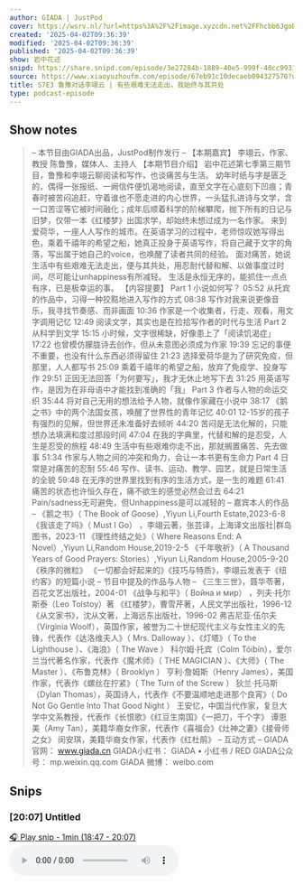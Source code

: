 ```yaml
---
author: GIADA | JustPod
cover: https://wsrv.nl/?url=https%3A%2F%2Fimage.xyzcdn.net%2FFhcbb6JgoBoehDn8iex2HR3cbx9g&w=200&h=200
created: '2025-04-02T09:36:39'
modified: '2025-04-02T09:36:39'
published: '2025-04-02T09:36:39'
show: 岩中花述
snipd: https://share.snipd.com/episode/3e27284b-1889-40e5-999f-40cc99310cd2
source: https://www.xiaoyuzhoufm.com/episode/67eb91c10decaeb094327570?utm_source=rss
title: S7E3 鲁豫对话李翊云 | 有些艰难无法走出，我始终与其共处
type: podcast-episode
---
```



## Show notes
> – 本节目由GIADA出品，JustPod制作发行 –
> 【本期嘉宾】
> 李翊云，作家、教授
> 陈鲁豫，媒体人、主持人
> 【本期节目介绍】
> 岩中花述第七季第三期节目，鲁豫和李翊云聊阅读和写作，也谈痛苦与生活。
> 幼年时纸与字是匮乏的，偶得一张报纸、一阙信件便饥渴地阅读，直至文字在心底刻下凹痕；青春时被苦闷追赶，守着谁也不愿走进的内心世界，一头猛扎进诗与文学，含一口苦涩等它被时间融化；成年后顺着科学的阶梯攀爬，抛下所有的日记与旧梦，仅带一本《红楼梦》出国求学，却始终未想过成为一名作家。
> 来到爱荷华，一座人人写作的城市。在英语学习的过程中，老师惊叹她写得出色，乘着千禧年的希望之船，她真正投身于英语写作，将自己藏于文字的角落，写出属于她自己的voice，也唤醒了读者共同的经验。
> 面对痛苦，她说生活中有些艰难无法走出，便与其共处，用忍耐代替和解、以做事度过时间，尽可能让unhappiness有所减轻。
> 生活是永恒无序的，能抓住一点点有序，已是极幸运的事。
> 【内容提要】
> Part 1 小说如何写？ 
> 05:52 从托宾的作品中，习得一种狡黠地进入写作的方式
> 08:38 写作对我来说更像音乐，我寻找节奏感、而非画面
> 10:36 作家是一个收集者，行走、观看，用文字调用记忆
> 12:49 阅读文学，其实也是在捡拾写作者的时代与生活
> Part 2 从科学到文学 
> 15:15 小时候，文字很稀缺，好像患上了「阅读饥渴症」
> 17:22 也曾模仿朦胧诗去创作，但从未意图必须成为作家
> 19:39 忘记的事便不重要，也没有什么东西必须得留住
> 21:23 选择爱荷华是为了研究免疫，但那里，人人都写书
> 25:09 乘着千禧年的希望之船，放弃了免疫学、投身写作
> 29:51 正因无法回答「为何要写」，我才无休止地写下去
> 31:25 用英语写作，是因为在非母语中才能找到准确的「我」
> Part 3 作者与人物的命运交织 
> 35:44 将对自己无用的想法给予人物，就像作家藏在小说中
> 38:17 《鹅之书》中的两个法国女孩，唤醒了世界性的青年记忆
> 40:01 12-15岁的孩子有强烈的见解，但世界还未准备好去倾听
> 44:20 苦闷是无法化解的，只能想办法填满和度过那段时间
> 47:04 在我的字典里，代替和解的是忍受，人生是忍受的旅程
> 48:49 生活中有些艰难你走不出，那就搁置痛苦、先去做事
> 51:34 作家与人物之间的冲突和角力，会让一本书更有生命力
> Part 4 日常是对痛苦的忍耐 
> 55:46 写作、读书、运动、教学、园艺，就是日常生活的全貌
> 59:48 在无序的世界里找到有序的生活方式，是一生的难题
> 61:41 痛苦的状态也许恒久存在，痛不欲生的感觉必然会过去
> 64:21 Pain/sadness无可避免，但Unhappiness是可以减轻的
> – 嘉宾本人的作品 –
> 《鹅之书》（ The Book of Goose）,Yiyun Li,Fourth Estate,2023-6-8 
> 《我该走了吗》（ Must I Go） ，李翊云著，张芸译，上海译文出版社|群岛图书，2023-11
> 《理性终结之处》（ Where Reasons End: A Novel）,Yiyun Li,Random House,2019-2-5 
> 《千年敬祈》（ A Thousand Years of Good Prayers: Stories）,Yiyun Li,Random House,2005-9-20 
> 《秩序的微粒》 《一切都会好起来的》《技巧与特质》，李翊云发表于《纽约客》的短篇小说
> – 节目中提及的作品与人物 –
> 《三生三世》，聂华苓著，百花文艺出版社，2004-01
> 《战争与和平》（ Война и мир） ，列夫·托尔斯泰（Leo Tolstoy）著
> 《红楼梦》，曹雪芹著，人民文学出版社，1996-12
> 《从文家书》，沈从文著，上海远东出版社，1996-02
> 弗吉尼亚·伍尔夫（Virginia Woolf），英国作家，被誉为二十世纪现代主义与女性主义的先锋，代表作《达洛维夫人》（ Mrs. Dalloway ）、《灯塔》（ To the Lighthouse ）、《海浪》（ The Wave ）
> 科尔姆·托宾（Colm Tóibín），爱尔兰当代著名作家，代表作《魔术师》（ THE MAGICIAN ）、《大师》（ The Master ）、《布鲁克林》（ Brooklyn ）
> 亨利·詹姆斯（Henry James），美国作家，代表作《螺丝在拧紧》（ The Turn of the Screw ）
> 狄兰·托马斯（Dylan Thomas），英国诗人，代表作《不要温顺地走进那个良宵》（ Do Not Go Gentle Into That Good Night ）
> 王安忆，中国当代作家，复旦大学中文系教授，代表作《长恨歌》《红豆生南国》《一把刀，千个字》
> 谭恩美（Amy Tan），美籍华裔女作家，代表作《喜福会》《灶神之妻》《接骨师之女》
> 闵安琪，美籍华裔女作家，代表作《红杜鹃》
> – 互动方式 –
> GIADA官网： www.giada.cn 
> GIADA小红书： GIADA • 小红书 / RED 
> GIADA公众号： mp.weixin.qq.com 
> GIADA 微博： weibo.com

## Snips
### [20:07] Untitled
[🎧 Play snip - 1min️ (18:47 - 20:07)](https://share.snipd.com/snip/100e91d6-72ed-41e0-92b4-f195962e1abe)
<audio controls> <source src="https://dts-api.xiaoyuzhoufm.com/track/625635587bfca4e73e990703/67eb91c10decaeb094327570/media.xyzcdn.net/625635587bfca4e73e990703/lnKbboLofOq5EIGk0U0yrks8qIYc.m4a#t=18:47,20:07"> </audio>
